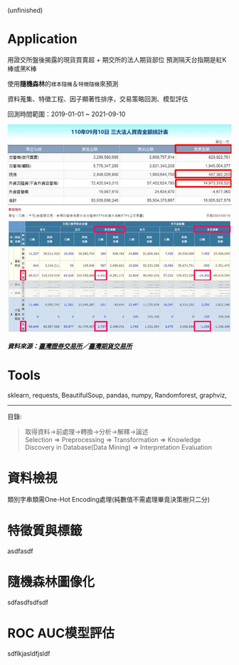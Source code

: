 (unfinished)
# Application

用證交所盤後揭露的現貨買賣超 + 期交所的法人期貨部位  預測隔天台指期是紅K棒或黑K棒

使用**隨機森林**的`樣本隨機`＆`特徵隨機`來預測

資料蒐集、特徵工程、因子顯著性排序，交易策略回測、模型評估

回測時間範圍：2019-01-01 ~ 2021-09-10

![](get_data_from.jpg)
##### 資料來源：[臺灣證券交易所](https://www.twse.com.tw/zh/page/trading/fund/BFI82U.html)／[臺灣期貨交易所](https://www.taifex.com.tw/cht/3/futContractsDate)


# Tools
sklearn, requests, BeautifulSoup, pandas, numpy, Randomforest, graphviz,

<hr>

目錄:
> 取得資料→前處理→轉換→分析→解釋→論述<br>
> Selection => Preprocessing => Transformation => Knowledge Discovery in Database(Data Mining) => Interpretation Evaluation

# 資料檢視
類別字串類需One-Hot Encoding處理(純數值不需處理畢竟決策樹只二分)

# 特徵質與標籤
asdfasdf

# 隨機森林圖像化
sdfasdfsdfsdf

# ROC AUC模型評估
sdflkjasldfjsldf
